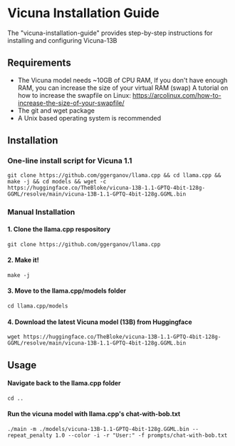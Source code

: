 # Vicuna Installation Guide
The "vicuna-installation-guide" provides step-by-step instructions for installing and configuring Vicuna-13B
## Requirements
- The Vicuna model needs ~10GB of CPU RAM, If you don't have enough RAM, you can increase the size of your virtual RAM (swap)
  A tutorial on how to increase the swapfile on Linux: https://arcolinux.com/how-to-increase-the-size-of-your-swapfile/
- The git and wget package 
- A Unix based operating system is recommended

## Installation
### One-line install script for Vicuna 1.1
```
git clone https://github.com/ggerganov/llama.cpp && cd llama.cpp && make -j && cd models && wget -c https://huggingface.co/TheBloke/vicuna-13B-1.1-GPTQ-4bit-128g-GGML/resolve/main/vicuna-13B-1.1-GPTQ-4bit-128g.GGML.bin
```

### Manual Installation
#### 1. Clone the llama.cpp respository
```
git clone https://github.com/ggerganov/llama.cpp
```
#### 2. Make it!
```
make -j
```
#### 3. Move to the llama.cpp/models folder
```
cd llama.cpp/models
```
#### 4. Download the latest Vicuna model (13B) from Huggingface
```
wget https://huggingface.co/TheBloke/vicuna-13B-1.1-GPTQ-4bit-128g-GGML/resolve/main/vicuna-13B-1.1-GPTQ-4bit-128g.GGML.bin
```
## Usage
#### Navigate back to the llama.cpp folder
```
cd ..
```
#### Run the vicuna model with llama.cpp's chat-with-bob.txt
```
./main -m ./models/vicuna-13B-1.1-GPTQ-4bit-128g.GGML.bin --repeat_penalty 1.0 --color -i -r "User:" -f prompts/chat-with-bob.txt
```
